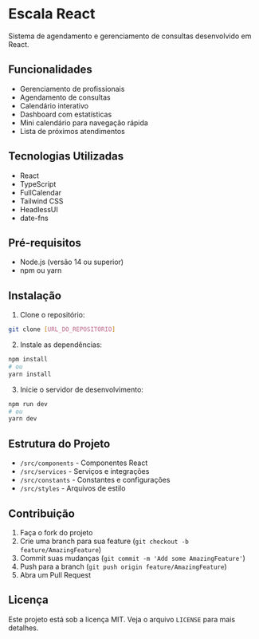 # Escala React

Sistema de agendamento e gerenciamento de consultas desenvolvido em React.

## Funcionalidades

- Gerenciamento de profissionais
- Agendamento de consultas
- Calendário interativo
- Dashboard com estatísticas
- Mini calendário para navegação rápida
- Lista de próximos atendimentos

## Tecnologias Utilizadas

- React
- TypeScript
- FullCalendar
- Tailwind CSS
- HeadlessUI
- date-fns

## Pré-requisitos

- Node.js (versão 14 ou superior)
- npm ou yarn

## Instalação

1. Clone o repositório:
```bash
git clone [URL_DO_REPOSITÓRIO]
```

2. Instale as dependências:
```bash
npm install
# ou
yarn install
```

3. Inicie o servidor de desenvolvimento:
```bash
npm run dev
# ou
yarn dev
```

## Estrutura do Projeto

- `/src/components` - Componentes React
- `/src/services` - Serviços e integrações
- `/src/constants` - Constantes e configurações
- `/src/styles` - Arquivos de estilo

## Contribuição

1. Faça o fork do projeto
2. Crie uma branch para sua feature (`git checkout -b feature/AmazingFeature`)
3. Commit suas mudanças (`git commit -m 'Add some AmazingFeature'`)
4. Push para a branch (`git push origin feature/AmazingFeature`)
5. Abra um Pull Request

## Licença

Este projeto está sob a licença MIT. Veja o arquivo `LICENSE` para mais detalhes.
